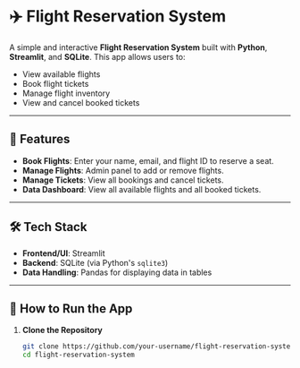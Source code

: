 # ✈️ Flight Reservation System

A simple and interactive **Flight Reservation System** built with **Python**, **Streamlit**, and **SQLite**. This app allows users to:
- View available flights
- Book flight tickets
- Manage flight inventory
- View and cancel booked tickets

---

## 📌 Features

- **Book Flights**: Enter your name, email, and flight ID to reserve a seat.
- **Manage Flights**: Admin panel to add or remove flights.
- **Manage Tickets**: View all bookings and cancel tickets.
- **Data Dashboard**: View all available flights and all booked tickets.

---

## 🛠️ Tech Stack

- **Frontend/UI**: Streamlit
- **Backend**: SQLite (via Python's `sqlite3`)
- **Data Handling**: Pandas for displaying data in tables

---

## 🚀 How to Run the App

1. **Clone the Repository**
   ```bash
   git clone https://github.com/your-username/flight-reservation-system.git
   cd flight-reservation-system
